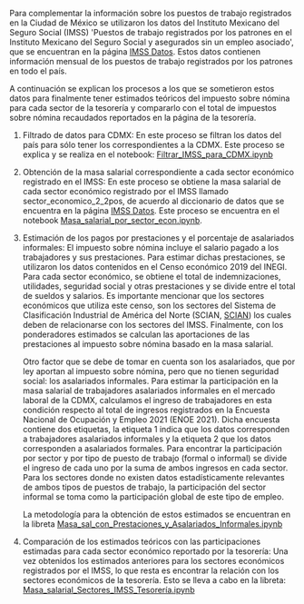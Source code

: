 Para complementar la información sobre los puestos de trabajo registrados en la Ciudad de México se utilizaron los datos del Instituto Mexicano del Seguro Social (IMSS) 'Puestos de trabajo registrados por los patrones en el Instituto Mexicano del Seguro Social y asegurados sin un empleo asociado', que se encuentran en la página [IMSS Datos](http://datos.imss.gob.mx/group/asegurados). Estos datos contienen información mensual de los puestos de trabajo registrados por los patrones en todo el país.

A continuación se explican los procesos a los que se sometieron estos datos para finalmente tener estimados teóricos del impuesto sobre nómina para cada sector de la tesorería y compararlo con el total de impuestos sobre nómina recaudados reportados en la página de la tesorería.

1. Filtrado de datos para CDMX: En este proceso se filtran los datos del país para sólo tener los correspondientes a la CDMX. Este proceso se explica y se realiza en el notebook: [Filtrar_IMSS_para_CDMX.ipynb](https://github.com/milocortes/tesoreria_cdmx/blob/main/IMSS_NOMINA/src/Filtrar_IMSS_para_CDMX.ipynb)
2. Obtención de la masa salarial correspondiente a cada sector económico registrado en el IMSS: En este proceso se obtiene la masa salarial de cada sector económico registrado por el IMSS llamado sector_economico_2_2pos, de acuerdo al diccionario de datos que se encuentra en la página [IMSS Datos](http://datos.imss.gob.mx/group/asegurados). Este proceso se encuentra en el notebook [Masa_salarial_por_sector_econ.ipynb](https://github.com/milocortes/tesoreria_cdmx/blob/main/IMSS_NOMINA/src/Masa_salarial_por_sector_econ.ipynb).
3. Estimación de los pagos por prestaciones y el porcentaje de asalariados informales: El impuesto sobre nómina incluye el salario pagado a los trabajadores y sus prestaciones. Para estimar dichas prestaciones, se utilizaron los datos contenidos en el Censo económico 2019 del INEGI. Para cada sector económico, se obtiene el total de indemnizaciones, utilidades, seguridad social y otras prestaciones y se divide entre el total de sueldos y salarios. Es importante mencionar que los sectores económicos que utiliza este censo, son los sectores del Sistema de Clasificación Industrial de América del Norte (SCIAN, [SCIAN](https://www.inegi.org.mx/scian/)) los cuales deben de relacionarse con los sectores del IMSS. Finalmente, con los ponderadores estimados se calculan las aportaciones de las prestaciones al impuesto sobre nómina basado en la masa salarial.

	Otro factor que se debe de tomar en cuenta son los asalariados, que por ley aportan al impuesto sobre nómina, pero que no tienen seguridad social: los asalariados informales. Para estimar la participación en la masa salarial de trabajadores asalariados informales en el mercado laboral de la CDMX, calculamos el ingreso de trabajadores en esta condición respecto al total de ingresos registrados en la Encuesta Nacional de Ocupación y Empleo 2021 (ENOE 2021). Dicha encuesta contiene dos etiquetas, la etiqueta 1 indica que los datos corresponden a trabajadores asalariados informales y la etiqueta 2 que los datos corresponden a asalariados formales. Para encontrar la participación por sector y por tipo de puesto de trabajo (formal o informal) se divide el ingreso de cada uno por la suma de ambos ingresos en cada sector. Para los sectores donde no existen datos estadísticamente relevantes de ambos tipos de puestos de trabajo, la participación del sector informal se toma como la participación global de este tipo de empleo.

	La metodología para la obtención de estos estimados se encuentran en la libreta [Masa_sal_con_Prestaciones_y_Asalariados_Informales.ipynb](https://github.com/milocortes/tesoreria_cdmx/blob/main/IMSS_NOMINA/src/Masa_sal_con_Prestaciones_y_Asalariados_Informales.ipynb)


4. Comparación de los estimados teóricos con las participaciones estimadas para cada sector económico reportado por la tesorería: Una vez obtenidos los estimados anteriores para los sectores económicos registrados por el IMSS, lo que resta es encontrar la relación con los sectores económicos de la tesorería. Esto se lleva a cabo en la libreta: [Masa_salarial_Sectores_IMSS_Tesorería.ipynb](https://github.com/milocortes/tesoreria_cdmx/blob/main/IMSS_NOMINA/src/Masa_salarial_Sectores_IMSS_Tesorer%C3%ADa.ipynb)
